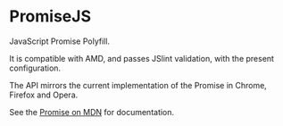 PromiseJS
=======

JavaScript Promise Polyfill.

It is compatible with AMD, and passes JSlint validation, with the present configuration.

The API mirrors the current implementation of the Promise in Chrome, Firefox and Opera.

See the [Promise on MDN](https://developer.mozilla.org/en-US/docs/Web/JavaScript/Reference/Global_Objects/Promise) for
documentation.

